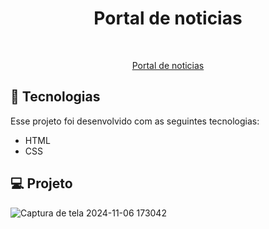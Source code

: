 <h1 align="center"> Portal de noticias </h1>

<br>

<p align="center">
   <a href="https://k4hsantos.github.io/Pagina-de-receita/" target="_blank"
   >Portal de noticias</a
</p>

## 🚀 Tecnologias

Esse projeto foi desenvolvido com as seguintes tecnologias:

- HTML
- CSS

## 💻 Projeto





![Captura de tela 2024-11-06 173042](https://github.com/user-attachments/assets/0c98f757-749a-4565-8a7d-7c3a261c3420)
